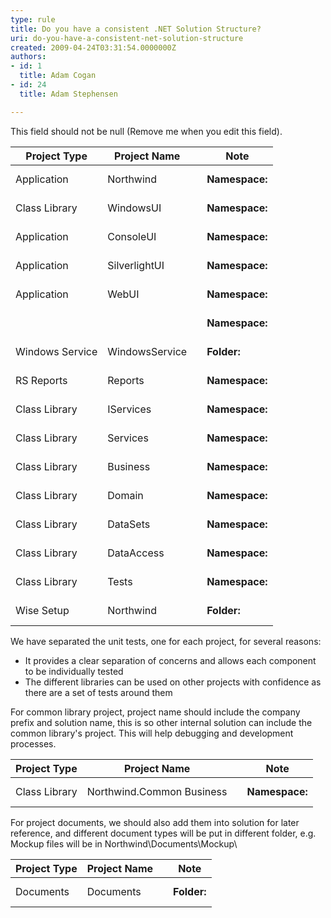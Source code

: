 ```yaml
---
type: rule
title: Do you have a consistent .NET Solution Structure?
uri: do-you-have-a-consistent-net-solution-structure
created: 2009-04-24T03:31:54.0000000Z
authors:
- id: 1
  title: Adam Cogan
- id: 24
  title: Adam Stephensen

---
```


 This field should not be null (Remove me when you edit this field). 

| Project Type  | Project Name  |  | Note  |
| --- | --- | --- | --- |
| Application  | Northwind  | <br><br>| **Namespace:**  | SSW.Northwind  |<br>| --- | --- |<br>| **Folder:**  | SSW\Northwind\Northwind\  |<br>| **Output:**  | Northwind.exe  |<br><br> |  |
| Class Library  | WindowsUI  | <br><br>| **Namespace:**  | SSW.Northwind.WindowsUI  |<br>| --- | --- |<br>| **Folder:**  | SSW\Northwind\WindowsUI\  |<br>| **Folder:**  | SSW\Northwind\WindowsUI.Tests  |<br>| **Output:**  | WindowsUI.dll  |<br><br> | We put all the forms in a separate project so we can run Unit Tests on the UI using reflection.Note if you have two projects you will give them different names (e.g. ProductSilverlightUI and AdminWebUI)  |
| Application  | ConsoleUI  | <br><br>| **Namespace:**  | SSW.Northwind.ConsoleUI  |<br>| --- | --- |<br>| **Folder:**  | SSW\Northwind\ConsoleUI\  |<br>| **Folder:**  | SSW\Northwind\ConsoleUI.Tests  |<br>| **Output:**  | NorthwindConsole.exe  |<br><br> |  |
| Application  | SilverlightUI  | <br><br>| **Namespace:**  | SSW.Northwind.SilverlightUI  |<br>| --- | --- |<br>| **Folder:**  | SSW\Northwind\SilverlightUI\  |<br>| **Folder:**  | SSW\Northwind\SilverlightUI.Tests  |<br>| **Output:**  | SSW.Northwind.SilverlightUI.dll  |<br><br> |  |
| Application  | WebUI  | <br><br>| **Namespace:**  | SSW.Northwind.WebUI  |<br>| --- | --- |<br>| **Folder:**  | SSW\Northwind\WebUI\  |<br>| **Folder:**  | SSW\Northwind\WebUI\UnitTests  |<br>| **Output:**  | SSW.Northwind.WebUI.dll  |<br><br> |  |
|  |  | <br><br>| **Namespace:**  | SSW.Northwind.WebUI.Reports  |<br>| --- | --- |<br>| **Folder:**  | SSW\Northwind\WebUI\Reports\  |<br><br> | Manually-based reports - e.g. using the DataGrid .<br><br>Part of WebUI. For .css and .ascx user controls |
| Windows Service  | WindowsService  | <br><br>| **Folder:**  | SSW\Northwind\WindowsService\Components  |<br>| --- | --- |<br>| **Folder:**  | SSW\Northwind\WindowsService.Tests  |<br>| **Output:**  | SSW.Northwind.WindowsService.dll  |<br><br> |  |
| RS Reports  | Reports  | <br><br>| **Namespace:**  | N/A  |<br>| --- | --- |<br>| **Folder:**  | SSW\Northwind\Reports  |<br>| **Output:**  | N/A  |<br><br> | Reporting Services<br><br>Note: We don't use Reports2005 or Reports2008 indicating the version number of reporting services because renaming in version control is a process intensive operation |
| Class Library  | IServices  | <br><br>| **Namespace:**  | SSW.Northwind.IServices  |<br>| --- | --- |<br>| **Folder:**  | SSW\Northwind\IServices  |<br>| **Folder:**  | SSW\Northwind\IServices.Tests  |<br>| **Output:**  | SSW.Northwind.IServices.dll  |<br><br> | WCF Services Interfaces<br><br>Note: only use if you are not hosting WCF in IIS |
| Class Library  | Services  | <br><br>| **Namespace:**  | SSW.Northwind.Services  |<br>| --- | --- |<br>| **Folder:**  | SSW\Northwind\Services  |<br>| **Folder:**  | SSW\Northwind\Services.Tests  |<br>| **Output:**  | SSW.Northwind.Services.dll  |<br><br> | WCF Services Implementations<br><br>Note: If you use WCF IIS Activation then you can put these under WebUI/Services to make deployment easier |
| Class Library  | Business  | <br><br>| **Namespace:**  | SSW.Northwind.Business  |<br>| --- | --- |<br>| **Folder:**  | SSW\Northwind\Business\  |<br>| **Folder:**  | SSW\Northwind\Business\Components  |<br>| **Folder:**  | SSW\Northwind\Business\UnitTests  |<br>| **Output:**  | SSW.Northwind.Business.dll  |<br><br> | This can be code-generated<br><br>(REPLACED BY SERVICES) |
| Class Library  | Domain  | <br><br>| **Namespace:**  | SSW.Northwind.Domain  |<br>| --- | --- |<br>| **Folder:**  | SSW\Northwind\Domain  |<br>| **Folder:**  | SSW\Northwind\Domain.Tests  |<br>| **Output:**  | SSW.Northwind.Domain.dll  |<br><br> | LINQ .EDMX AND .DBML sit here - this can be generated using SQL Metal (Replaces DataAccess and DataSets)<br><br>Note: LINQ to Entities is preferred over LINQ to SQL |
| Class Library  | DataSets  | <br><br>| **Namespace:**  | SSW.Northwind.DataSets  |<br>| --- | --- |<br>| **Folder:**  | SSW\Northwind\DataSets\  |<br>| **Folder: ** | SSW\Northwind\DataSets\UnitTests  |<br>| **Output:&gt;**  | SSW.Northwind.DataSets.dll  |<br><br> | Strongly typed datasets - this can be code-generated<br><br>(REPLACED BY DOMAIN) |
| Class Library  | DataAccess  | <br><br>| **Namespace:**  | SSW.Northwind.DataAccess  |<br>| --- | --- |<br>| **Folder:**  | SSW\Northwind\DataAccess\  |<br>| **Folder:**  | SSW\Northwind\DataAccess\Components  |<br>| **Folder:**  | SSW\Northwind\DataAccess\UnitTests  |<br>| **Output:**  | SSW.Northwind.DataAccess.dll  |<br><br> | This project should contain all the code and SQL statements used to access data from your backend. This project can be code-generated<br><br>(REPLACE BY DOMAIN) |
| Class Library  | Tests  | <br><br>| **Namespace:**  | SSW.Northwind.Domain.Tests  |<br>| --- | --- |<br>| **Folder:**  | SSW\Northwind.Domain.Tests\  |<br>| **Output:**  | SSW.Northwind.Domain.Tests.dll  |<br><br> | Only need this project if you are not using reusable components and then you do not need Tests folders above<br><br>For more information on [naming unit tests](http&#58;//www.ssw.com.au/SSW/Standards/rules/RulesToBetterUnitTests.aspx#OutsideProject) |
| Wise Setup  | Northwind  | <br><br>| **Folder:**  | SSW\Northwind\Setup\  |<br>| --- | --- |<br>| **Output:**  | SSWNorthwind\_v1-11.exe  |<br><br> | For Windows: Make an EXE in Wise instead of an MSI because it allows the application to be upgraded<br><br>For Web: Can be manual via an \_Instructions.doc or a Setup.bat file |


We have separated the unit tests, one for each project, for several reasons:

- It provides a clear separation of concerns and allows each component to be individually tested
- The different libraries can be used on other projects with confidence as there are a set of tests around them


For common library project, project name should include the company prefix and solution name, this is so other internal solution can include the common library's project. This will help debugging and development processes.


| Project Type  | Project Name  |  | Note  |
| --- | --- | --- | --- |
| Class Library  | Northwind.Common Business  | <br><br>| **Namespace:**  | Northwind.Common.Business  |<br>| --- | --- |<br>| **Folder:**  | ..\Northwind\Common\Business\  |<br>| **Output:**  | Northwind.Common.Business.dll  |<br><br> | No space in the Project Name  |


For project documents, we should also add them into solution for later reference, and different document types will be put in different folder, e.g. Mockup files will be in Northwind\Documents\Mockup\


| Project Type  | Project Name  |  | Note  |
| --- | --- | --- | --- |
| Documents  | Documents  | <br><br>| **Folder:**  | Northwind\Documents\  |<br>| --- | --- |<br><br> | This is outside the solution trunk  |


